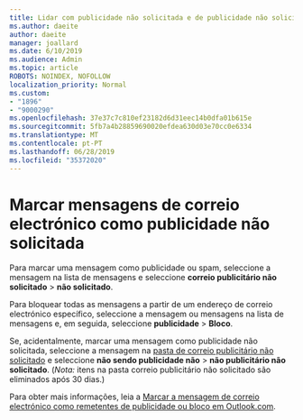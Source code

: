 ```yaml
---
title: Lidar com publicidade não solicitada e de publicidade não solicitada no Outlook.com
ms.author: daeite
author: daeite
manager: joallard
ms.date: 6/10/2019
ms.audience: Admin
ms.topic: article
ROBOTS: NOINDEX, NOFOLLOW
localization_priority: Normal
ms.custom:
- "1896"
- "9000290"
ms.openlocfilehash: 37e37c7c810ef23182d6d31eec14b0dfa01b615e
ms.sourcegitcommit: 5fb7a4b28859690020efdea630d03e70cc0e6334
ms.translationtype: MT
ms.contentlocale: pt-PT
ms.lasthandoff: 06/28/2019
ms.locfileid: "35372020"
---
```

# <a name="mark-email-messages-as-junk"></a>Marcar mensagens de correio electrónico como publicidade não solicitada

Para marcar uma mensagem como publicidade ou spam, seleccione a mensagem na lista de mensagens e seleccione **correio publicitário não solicitado** > **não solicitado**.

Para bloquear todas as mensagens a partir de um endereço de correio electrónico específico, seleccione a mensagem ou mensagens na lista de mensagens e, em seguida, seleccione **publicidade** > **Bloco**.

Se, acidentalmente, marcar uma mensagem como publicidade não solicitada, seleccione a mensagem na [pasta de correio publicitário não solicitado](https://outlook.live.com/mail/junkemail) e seleccione **não sendo publicidade não** > **não publicitário não solicitado**. (*Nota:* itens na pasta correio publicitário não solicitado são eliminados após 30 dias.)

Para obter mais informações, leia a [Marcar a mensagem de correio electrónico como remetentes de publicidade ou bloco em Outlook.com](https://support.office.com/article/a3ece97b-82f8-4a5e-9ac3-e92fa6427ae4).